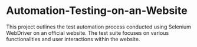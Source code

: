 # Automation-Testing-on-an-Website
This project outlines the test automation process conducted using Selenium WebDriver on an official website. The test suite focuses on various functionalities and user interactions within the website.

